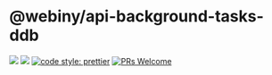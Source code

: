 # @webiny/api-background-tasks-ddb

[![](https://img.shields.io/npm/dw/@webiny/api-background-tasks-ddb.svg)](https://www.npmjs.com/package/@webiny/api-background-tasks-ddb)
[![](https://img.shields.io/npm/v/@webiny/api-background-tasks-ddb.svg)](https://www.npmjs.com/package/@webiny/api-background-tasks-ddb)
[![code style: prettier](https://img.shields.io/badge/code_style-prettier-ff69b4.svg?style=flat-square)](https://github.com/prettier/prettier)
[![PRs Welcome](https://img.shields.io/badge/PRs-welcome-brightgreen.svg?style=flat-square)](http://makeapullrequest.com)
